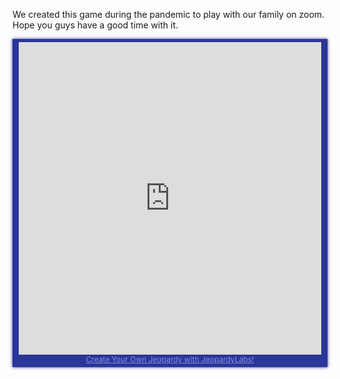 We created this game during the pandemic to play with our family on zoom. Hope you guys have a good time with it.

<div style="max-width:500px; background-color:#2a3698; text-align:center; box-shadow: #2a3698 0 0 5px 0; padding:5px 10px"><iframe src="https://jeopardylabs.com/play/bollywood-jeopardy-234?embed=1" frameborder="0" width="100%" height="500"></iframe><a target="_blank" href="https://jeopardylabs.com" style="color:#8791de; font-size:12px;">Create Your Own Jeopardy with JeopardyLabs!</a></div>
